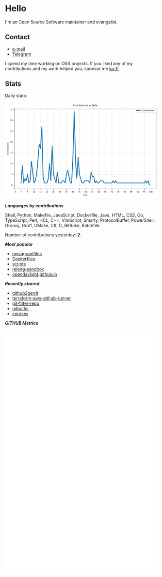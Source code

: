 
# Hello

I'm an Open Source Software maintainer and evangalist.

## Contact

- [e-mail](mailto:askb23@gmail.com)
- [Telegram]()

I spend my time working on OSS projects. If you liked any of
my contributions and my work helped you, sponsor me [ko-fi](https://ko-fi.com/askb23).

## Stats

Daily stats:

![contributions graph](graph.png)

***Languages by contributions***

Shell, Python, Makefile, JavaScript, Dockerfile, Java, HTML, CSS, Go, TypeScript, Perl, HCL, C++, VimScript, Smarty, ProtocolBuffer, PowerShell, Groovy, Groff, CMake, C#, C, BitBake, Batchfile.

Number of contributions yesterday: **2**.

***Most popular***

- [myvagrantfiles](https://github.com/askb/myvagrantfiles)
- [Dockerfiles](https://github.com/askb/Dockerfiles)
- [scripts](https://github.com/askb/scripts)
- [releng-sandbox](https://github.com/opendaylight/releng-sandbox)
- [opendaylight.github.io](https://github.com/opendaylight/opendaylight.github.io)

***Recently starred***

- [github2gerrit](https://github.com/lfit/github2gerrit)
- [terraform-aws-github-runner](https://github.com/philips-labs/terraform-aws-github-runner)
- [git-filter-repo](https://github.com/newren/git-filter-repo)
- [gitbutler](https://github.com/gitbutlerapp/gitbutler)
- [courses](https://github.com/SkalskiP/courses)

***GITHUB Metrics***

![Metrics](https://github.com/askb/askb/blob/main/github-metrics.svg)


